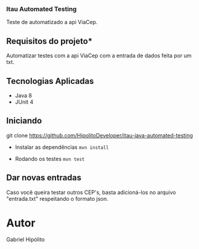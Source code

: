 ### Itau Automated Testing
Teste de automatizado a api ViaCep.

## Requisitos do projeto*
Automatizar testes com a api ViaCep com a entrada de dados feita por um txt.

## Tecnologias Aplicadas
- Java 8
- JUnit 4

## Iniciando
git clone https://github.com/HipolitoDeveloper/itau-java-automated-testing

* Instalar as dependências
``mvn install``

* Rodando os testes
``mvn test``

## Dar novas entradas

Caso você queira testar outros CEP's, basta adicioná-los no arquivo "entrada.txt" respeitando o formato json.

# Autor
Gabriel Hipólito
